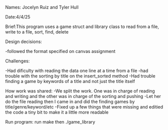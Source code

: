 Names: Jocelyn Ruiz and Tyler Hull

Date:4/4/25

Brief:This program uses a game struct and library class to read from a file, write to a file, sort, find, delete

Design decisions:

-followed the format specified on canvas assignment

Challenges:

-Had dificulty with reading the data one line at a time from a file
-had trouble with the sorting by title on the insert_sorted method
-Had trouble finding a game by keywords of a title and not just the title itself


How work was shared:
-We split the work. One was in charge of reading and writing and the other was in charge of the sorting and pushing
-Let her do the file reading then I came in and did the finding games by title/genre/keyword/etc
-Fixed up a few things that were missing and editied the code a tiny bit to make it a little more readable


Run program: run make then ./game_library
